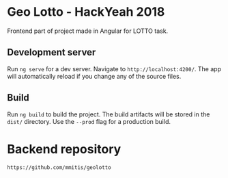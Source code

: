 # Geo Lotto - HackYeah 2018

Frontend part of project made in Angular for LOTTO task.

## Development server

Run `ng serve` for a dev server. Navigate to `http://localhost:4200/`. The app will automatically reload if you change any of the source files.

## Build

Run `ng build` to build the project. The build artifacts will be stored in the `dist/` directory. Use the `--prod` flag for a production build.

# Backend repository
```
https://github.com/mmitis/geolotto
```